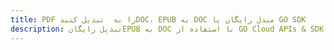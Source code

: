 ---title: PDF را به  تبدیل کنیدDOC، EPUB به DOC مبدل رایگان یا GO SDKdescription: تبدیل رایگانEPUB به DOC با استفاده از GO Cloud APIs & SDK همچنین اسناد PDF را در Cloud ایجاد، ویرایش و رندر کنید.---